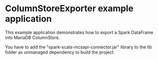 # ColumnStoreExporter example application

This example application demonstrates how to export a Spark DataFrame into MariaDB ColumnStore.

You have to add the "spark-scala-mcsapi-connector.jar" library to the lib folder as unmanaged dependency to build the project.

